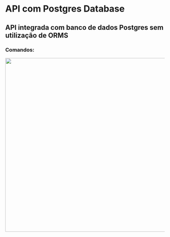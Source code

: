 # API com Postgres Database
## API integrada com banco de dados Postgres sem utilização de ORMS
### Comandos:
<img  width="550" src="https://i.imgur.com/fC7suWG.png" target="_blank">
